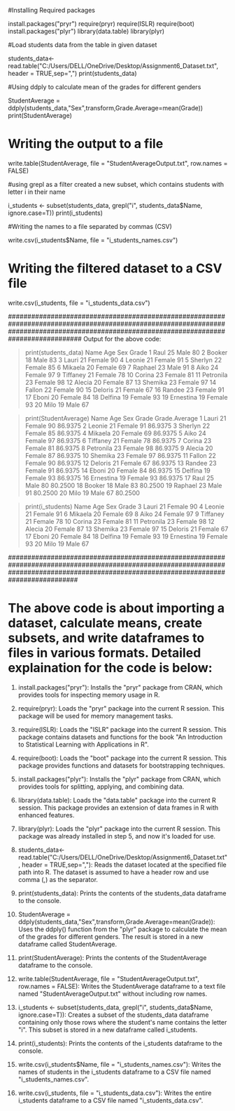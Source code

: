 #Installing Required packages

install.packages("pryr")
require(pryr)
require(ISLR)
require(boot)
install.packages("plyr")
library(data.table)
library(plyr)


#Load students data from the table in given dataset

students_data<- read.table("C:/Users/DELL/OneDrive/Desktop/Assignment6_Dataset.txt", header = TRUE,sep=",")
print(students_data)


#Using ddply to calculate mean of the grades for different genders

StudentAverage = ddply(students_data,"Sex",transform,Grade.Average=mean(Grade))
print(StudentAverage)

# Writing the output to a file

write.table(StudentAverage, file = "StudentAverageOutput.txt", row.names = FALSE) 


#using grepl as a filter created a new subset, which contains students with letter i in their name

i_students <- subset(students_data, grepl("i", students_data$Name, ignore.case=T))
print(i_students)

#Writing the names to a file separated by commas (CSV)

write.csv(i_students$Name, file = "i_students_names.csv")


# Writing the filtered dataset to a CSV file

write.csv(i_students, file = "i_students_data.csv")


###########################################################################################################################################################################################
Output for the above code:

> print(students_data)
        Name Age    Sex Grade
1       Raul  25   Male    80
2     Booker  18   Male    83
3      Lauri  21 Female    90
4     Leonie  21 Female    91
5    Sherlyn  22 Female    85
6    Mikaela  20 Female    69
7    Raphael  23   Male    91
8       Aiko  24 Female    97
9   Tiffaney  21 Female    78
10    Corina  23 Female    81
11 Petronila  23 Female    98
12    Alecia  20 Female    87
13   Shemika  23 Female    97
14    Fallon  22 Female    90
15   Deloris  21 Female    67
16    Randee  23 Female    91
17     Eboni  20 Female    84
18   Delfina  19 Female    93
19 Ernestina  19 Female    93
20      Milo  19   Male    67


> print(StudentAverage)
        Name Age    Sex Grade Grade.Average
1      Lauri  21 Female    90       86.9375
2     Leonie  21 Female    91       86.9375
3    Sherlyn  22 Female    85       86.9375
4    Mikaela  20 Female    69       86.9375
5       Aiko  24 Female    97       86.9375
6   Tiffaney  21 Female    78       86.9375
7     Corina  23 Female    81       86.9375
8  Petronila  23 Female    98       86.9375
9     Alecia  20 Female    87       86.9375
10   Shemika  23 Female    97       86.9375
11    Fallon  22 Female    90       86.9375
12   Deloris  21 Female    67       86.9375
13    Randee  23 Female    91       86.9375
14     Eboni  20 Female    84       86.9375
15   Delfina  19 Female    93       86.9375
16 Ernestina  19 Female    93       86.9375
17      Raul  25   Male    80       80.2500
18    Booker  18   Male    83       80.2500
19   Raphael  23   Male    91       80.2500
20      Milo  19   Male    67       80.2500


> print(i_students)
        Name Age    Sex Grade
3      Lauri  21 Female    90
4     Leonie  21 Female    91
6    Mikaela  20 Female    69
8       Aiko  24 Female    97
9   Tiffaney  21 Female    78
10    Corina  23 Female    81
11 Petronila  23 Female    98
12    Alecia  20 Female    87
13   Shemika  23 Female    97
15   Deloris  21 Female    67
17     Eboni  20 Female    84
18   Delfina  19 Female    93
19 Ernestina  19 Female    93
20      Milo  19   Male    67


##########################################################################################################################################################################################

# The above code is about importing a dataset, calculate means, create subsets, and write dataframes to files in various formats. Detailed explaination for the code is below:


1.	install.packages("pryr"): Installs the "pryr" package from CRAN, which provides tools for inspecting memory usage in R.

2.	require(pryr): Loads the "pryr" package into the current R session. This package will be used for memory management tasks.

3.	require(ISLR): Loads the "ISLR" package into the current R session. This package contains datasets and functions for the book "An Introduction to Statistical Learning with Applications in R".

4.	require(boot): Loads the "boot" package into the current R session. This package provides functions and datasets for bootstrapping techniques.

5.	install.packages("plyr"): Installs the "plyr" package from CRAN, which provides tools for splitting, applying, and combining data.

6.	library(data.table): Loads the "data.table" package into the current R session. This package provides an extension of data frames in R with enhanced features.

7.	library(plyr): Loads the "plyr" package into the current R session. This package was already installed in step 5, and now it's loaded for use.

8.	students_data<- read.table("C:/Users/DELL/OneDrive/Desktop/Assignment6_Dataset.txt", header = TRUE,sep=","): Reads the dataset located at the specified file path into R. The dataset is assumed to have a header row and use comma (,) as the separator.

9.	print(students_data): Prints the contents of the students_data dataframe to the console.

10.	StudentAverage = ddply(students_data,"Sex",transform,Grade.Average=mean(Grade)): Uses the ddply() function from the "plyr" package to calculate the mean of the grades for different genders. The result is stored in a new dataframe called StudentAverage.

11.	print(StudentAverage): Prints the contents of the StudentAverage dataframe to the console.

12.	write.table(StudentAverage, file = "StudentAverageOutput.txt", row.names = FALSE): Writes the StudentAverage dataframe to a text file named "StudentAverageOutput.txt" without including row names.

13.	i_students <- subset(students_data, grepl("i", students_data$Name, ignore.case=T)): Creates a subset of the students_data dataframe containing only those rows where the student's name contains the letter "i". This subset is stored in a new dataframe called i_students.

14.	print(i_students): Prints the contents of the i_students dataframe to the console.

15.	write.csv(i_students$Name, file = "i_students_names.csv"): Writes the names of students in the i_students dataframe to a CSV file named "i_students_names.csv".

16.	write.csv(i_students, file = "i_students_data.csv"): Writes the entire i_students dataframe to a CSV file named "i_students_data.csv".

